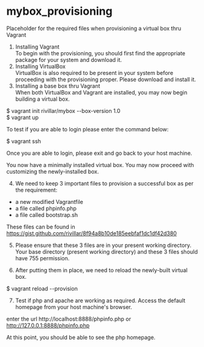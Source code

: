 # mybox_provisioning
Placeholder for the required files when provisioning a virtual box thru Vagrant
1. Installing Vagrant \
To begin with the provisioning, you should first find the appropriate package for your system and download it. 
2. Installing VirtualBox \
VirtualBox is also required to be present in your system before proceeding with the provisioning proper.  Please download and install it.
3. Installing a base box thru Vagrant \
When both VirtualBox and Vagrant are installed, you may now begin building a virtual box. 

$ vagrant init rivillar/mybox --box-version 1.0 \
$ vagrant up 

To test if you are able to login please enter the command below: 

$ vagrant ssh

Once you are able to login, please exit and go back to your host machine.

You now have a minimally installed virtual box.  You may now proceed with customizing the newly-installed box. 

4. We need to keep 3 important files to provision a successful box as per the requirement:

- a new modified Vagrantfile 
- a file called phpinfo.php 
- a file called bootstrap.sh

These files can be found in https://gist.github.com/rivillar/8f94a8b10de185eebfaf1dc1df42d380

5. Please ensure that these 3 files are in your present working directory.  Your base directory (present working directory) and these 3 files should have 755 permission. 

6. After putting them in place, we need to reload the newly-built virtual box. 

$ vagrant reload --provision

7. Test if php and apache are working as required.  Access the default homepage from your host machine's browser. 

enter the url http://localhost:8888/phpinfo.php or http://127.0.0.1:8888/phpinfo.php

At this point, you should be able to see the php homepage.

